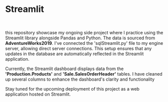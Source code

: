 # Streamlit
<br>

this repository showcase my ongoing side project where I practice using the Streamlit library alongside Pandas and Python. The data is sourced from **AdventureWorks2019**. I've connected the 'sqlStreamlit.py' file to my engine server, allowing direct server connections. This setup ensures that any updates in the database are automatically reflected in the Streamlit application. 
<br>

Currently, the Streamlit dashboard displays data from the **'Production.Products'** and **'Sale.SalesOrderHeader'** tables. I have cleaned up several columns to enhance the dashboard's clarity and functionality
<br>

Stay tuned for the upcoming deployment of this project as a web application hosted on Streamlit.

